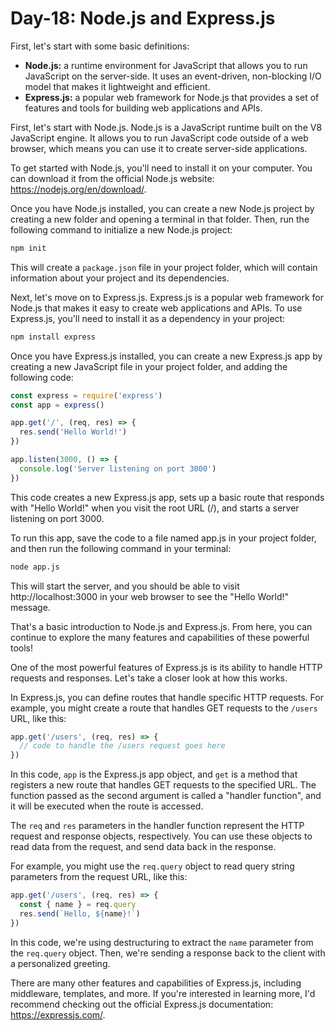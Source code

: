 # Day-18: Node.js and Express.js

First, let's start with some basic definitions:

- **Node.js:** a runtime environment for JavaScript that allows you to run JavaScript on the server-side. 
It uses an event-driven, non-blocking I/O model that makes it lightweight and efficient.
- **Express.js:** a popular web framework for Node.js that provides a set of features and tools for building web applications and APIs.

First, let's start with Node.js. 
Node.js is a JavaScript runtime built on the V8 JavaScript engine. 
It allows you to run JavaScript code outside of a web browser, which means you can use it to create server-side applications.

To get started with Node.js, you'll need to install it on your computer. 
You can download it from the official Node.js website: https://nodejs.org/en/download/.

Once you have Node.js installed, you can create a new Node.js project by creating a new folder and opening a terminal in that folder. 
Then, run the following command to initialize a new Node.js project:

```bash
npm init
```

This will create a `package.json` file in your project folder, which will contain information about your project and its dependencies.

Next, let's move on to Express.js. 
Express.js is a popular web framework for Node.js that makes it easy to create web applications and APIs. 
To use Express.js, you'll need to install it as a dependency in your project:

```bash
npm install express
```

Once you have Express.js installed, you can create a new Express.js app by creating a new JavaScript file in your project folder, 
and adding the following code:

```js
const express = require('express')
const app = express()

app.get('/', (req, res) => {
  res.send('Hello World!')
})

app.listen(3000, () => {
  console.log('Server listening on port 3000')
})
```

This code creates a new Express.js app, sets up a basic route that responds with "Hello World!" when you visit the root URL (/), and 
starts a server listening on port 3000.

To run this app, save the code to a file named app.js in your project folder, and then run the following command in your terminal:

```bash
node app.js
```

This will start the server, and you should be able to visit http://localhost:3000 in your web browser to see the "Hello World!" message.

That's a basic introduction to Node.js and Express.js. 
From here, you can continue to explore the many features and capabilities of these powerful tools!

One of the most powerful features of Express.js is its ability to handle HTTP requests and responses. 
Let's take a closer look at how this works.

In Express.js, you can define routes that handle specific HTTP requests. 
For example, you might create a route that handles GET requests to the `/users` URL, like this:

```js
app.get('/users', (req, res) => {
  // code to handle the /users request goes here
})
```

In this code, `app` is the Express.js app object, and `get` is a method that registers a new route that handles GET requests to the 
specified URL. The function passed as the second argument is called a "handler function", and it will be executed when the route is 
accessed.

The `req` and `res` parameters in the handler function represent the HTTP request and response objects, respectively. 
You can use these objects to read data from the request, and send data back in the response.

For example, you might use the `req.query` object to read query string parameters from the request URL, like this:

```js
app.get('/users', (req, res) => {
  const { name } = req.query
  res.send(`Hello, ${name}!`)
})
```

In this code, we're using destructuring to extract the `name` parameter from the `req.query` object. 
Then, we're sending a response back to the client with a personalized greeting.

There are many other features and capabilities of Express.js, including middleware, templates, and more. 
If you're interested in learning more, I'd recommend checking out the official Express.js documentation: https://expressjs.com/.
